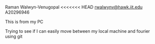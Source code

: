 Raman Walwyn-Venugopal
<<<<<<< HEAD
rwalwynv@hawk.iit.edu
A20296946

This is from my PC

Trying to see if I can easily move between my local machine and fourier using git
